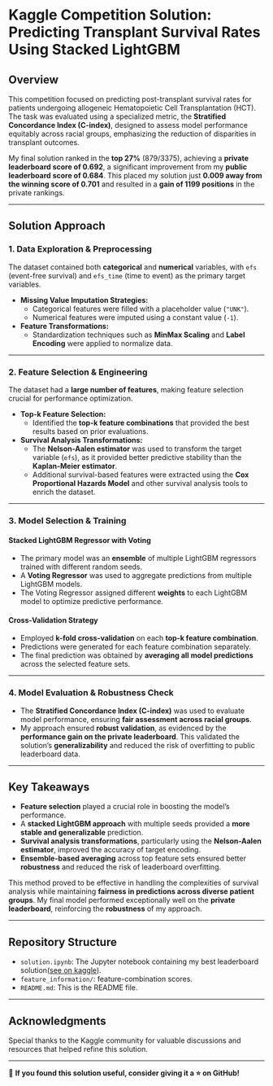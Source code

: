 # Kaggle Competition Solution: Predicting Transplant Survival Rates Using Stacked LightGBM

## Overview

This competition focused on predicting post-transplant survival rates for patients undergoing allogeneic Hematopoietic Cell Transplantation (HCT). The task was evaluated using a specialized metric, the **Stratified Concordance Index (C-index)**, designed to assess model performance equitably across racial groups, emphasizing the reduction of disparities in transplant outcomes.

My final solution ranked in the **top 27%** (879/3375), achieving a **private leaderboard score of 0.692**, a significant improvement from my **public leaderboard score of 0.684**. This placed my solution just **0.009 away from the winning score of 0.701** and resulted in a **gain of 1199 positions** in the private rankings.

---

## Solution Approach

### 1. Data Exploration & Preprocessing

The dataset contained both **categorical** and **numerical** variables, with `efs` (event-free survival) and `efs_time` (time to event) as the primary target variables.

- **Missing Value Imputation Strategies:**
  - Categorical features were filled with a placeholder value (`"UNK"`).
  - Numerical features were imputed using a constant value (`-1`).
- **Feature Transformations:**
  - Standardization techniques such as **MinMax Scaling** and **Label Encoding** were applied to normalize data.

---

### 2. Feature Selection & Engineering

The dataset had a **large number of features**, making feature selection crucial for performance optimization.

- **Top-k Feature Selection:**
  - Identified the **top-k feature combinations** that provided the best results based on prior evaluations.
- **Survival Analysis Transformations:**
  - The **Nelson-Aalen estimator** was used to transform the target variable (`efs`), as it provided better predictive stability than the **Kaplan-Meier estimator**.
  - Additional survival-based features were extracted using the **Cox Proportional Hazards Model** and other survival analysis tools to enrich the dataset.

---

### 3. Model Selection & Training

#### **Stacked LightGBM Regressor with Voting**
- The primary model was an **ensemble** of multiple LightGBM regressors trained with different random seeds.
- A **Voting Regressor** was used to aggregate predictions from multiple LightGBM models.
- The Voting Regressor assigned different **weights** to each LightGBM model to optimize predictive performance.

#### **Cross-Validation Strategy**
- Employed **k-fold cross-validation** on each **top-k feature combination**.
- Predictions were generated for each feature combination separately.
- The final prediction was obtained by **averaging all model predictions** across the selected feature sets.

---

### 4. Model Evaluation & Robustness Check

- The **Stratified Concordance Index (C-index)** was used to evaluate model performance, ensuring **fair assessment across racial groups**.
- My approach ensured **robust validation**, as evidenced by the **performance gain on the private leaderboard**. This validated the solution’s **generalizability** and reduced the risk of overfitting to public leaderboard data.

---

## Key Takeaways

- **Feature selection** played a crucial role in boosting the model’s performance.
- A **stacked LightGBM approach** with multiple seeds provided a **more stable and generalizable** prediction.
- **Survival analysis transformations**, particularly using the **Nelson-Aalen estimator**, improved the accuracy of target encoding.
- **Ensemble-based averaging** across top feature sets ensured better **robustness** and reduced the risk of leaderboard overfitting.

This method proved to be effective in handling the complexities of survival analysis while maintaining **fairness in predictions across diverse patient groups**. My final model performed exceptionally well on the **private leaderboard**, reinforcing the **robustness** of my approach.

---

## Repository Structure

- `solution.ipynb`: The Jupyter notebook containing my best leaderboard solution([see on kaggle](https://www.kaggle.com/code/oluwatobibetiku/cibmtr-submission/notebook?scriptVersionId=224469880)).
- `feature_information/`: feature-combination scores.
- `README.md`: This is the README file.

---

## Acknowledgments

Special thanks to the Kaggle community for valuable discussions and resources that helped refine this solution.

---

📢 **If you found this solution useful, consider giving it a ⭐ on GitHub!**
